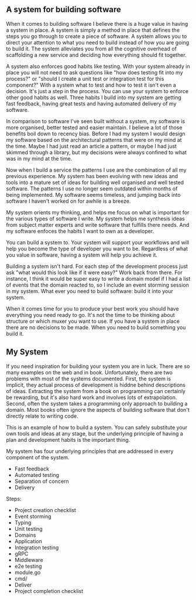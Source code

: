 ## A system for building software

When it comes to building software I believe there is a huge value in having a
system in place. A system is simply a method in place that defines the steps
you go through to create a piece of software. A system allows you to direct 
your attention to what you need to build instead of how you are going to build 
it. The system alleviates you from all the cognitive overhead of scaffolding a 
new service and deciding how everything should fit together. 

A system also enforces good habits like testing. With your system already in 
place you will not need to ask questions like "how does testing fit into my 
process?" or "should I create a unit test or integration test for this component?"
With a system what to test and how to test it isn't even a decision. It's just 
a step in the process. You can use your system to enforce other good habits as 
well. Three habits I build into my system are getting fast feedback, having 
great tests and having automated delivery of my software.

In comparison to software I've seen built without a system, my software is more
organised, better tested and easier maintain. I believe a lot of those benefits
boil down to recency bias. Before I had my system I would design my software 
based on the architectural patterns that were on my mind at the time. Maybe I 
had just read an article a pattern, or maybe I had just skimmed through a library,
but my decisions were always confined to what was in my mind at the time.

Now when I build a service the patterns I use are the combination of all my 
previous experience. My system has been evolving with new ideas and tools into
a mature set of ideas for building well organised and well tested software. The
patterns I use no longer seem outdated within months of being implemented. My 
software seems timeless, and jumping back into software I haven't worked on for 
awhile is a breeze. 

My system orients my thinking, and helps me focus on what is important for 
the various types of software I write. My system helps me synthesis ideas from 
subject matter experts and write software that fulfills there needs. And my 
software enfoces the habits I want to own as a developer.

You can build a system to. Your system will support your workflows and will 
help you become the type of developer you want to be. Regardless of what you
value in software, having a system will help you achieve it.

Building a system isn't hard. For each step of the development process just ask
"what would this look like if it were easy?" Work back from there. For instance,
I think it would be super easy to write a domain model if I had a list of events
that the domain reacted to, so I include an event storming session in my system.
What ever you need to build software: build it into your system.

When it comes time for you to produce your best work you should have everything 
you need ready to go. It's not the time to be thinking about structure or which
muxer you want to use. If you have a system in place there are no decisions to 
be made. When you need to build something you build it.

## My System

If you need inspiration for building your system you are in luck. There are so
many examples on the web and in book. Unfortunately, there are two problems with
most of the systems documented. First, the system is implicit, they actual process
of development is hiddne behind descriptions of ideas. Extracting the system
from a book on programming can certainly be rewarding, but it's also hard work
and involves lots of extrapolation. Second, often the system takes a programming
only approach to building a domain. Most books often ignore the aspects of building
software that don't directly relate to writing code.

This is an example of how to build a system. You can safely substitute your 
own tools and ideas at any stage, but the underlying principle of having a 
plan and development habits is the important thing.

My system has four underlying principles that are addressed in every component
of the system.

- Fast feedback
- Automated testing 
- Separation of concern 
- Delivery

Steps:

- Project creation checklist
- Event storming 
- Typing 
- Unit testing 
- Domains
- Application 
- Integration testing
- gRPC 
- Middleware
- e2e testing
- module.go
- cmd/
- Deliver
- Project completion checklist


